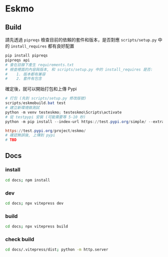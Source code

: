 # Eskmo


## Build

請先透過 `pipreqs` 檢查目前的依賴的套件和版本，是否對應 `scripts/setup.py` 中的 `install_requires` 都有良好配置

```powershell
pip install pipreqs
pipreqs api
# 會在目錄下產生 requirements.txt
# 檢查裡面的內容與版本, 和 scripts/setup.py 中的 install_requires 是否:
#    1. 版本都有兼容
#    2. 套件有包含
```

確定後，就可以開始打包和上傳 Pypi 

```powershell
# 打包 (先到 scripts/setup.py 修改版號)
scripts/eskmobuild.bat test
# 建立新環境做測試
python -m venv testeskmo; testeskmo\Scripts\activate
# 從 testpypi 安裝 (可能需要等 5-10 秒)
python -m pip install --index-url https://test.pypi.org/simple/ --extra-index-url https://pypi.org/simple eskmo==0.0.95

https://test.pypi.org/project/eskmo/
# 確認無誤後, 上傳到 pypi
# TBD

```
 

## Docs

### install

```bash
cd docs; npm install
```

### dev
```bash
cd docs; npx vitepress dev
```

### build
```bash
cd docs; npx vitepress build
```

### check build
```bash
cd docs/.vitepress/dist; python -m http.server
```